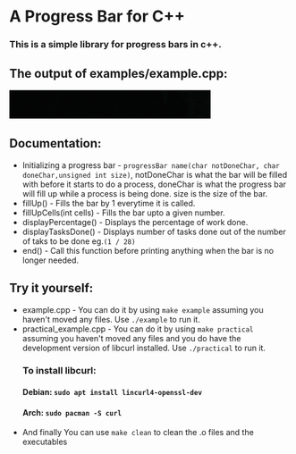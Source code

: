 # A Progress Bar for C++

### This is a simple library for progress bars in c++.

## The output of examples/example.cpp:
![](gifs/example.gif)

## Documentation:

- Initializing a progress bar - `progressBar name(char notDoneChar, char doneChar,unsigned int size)`, notDoneChar is what the bar will be filled with before it starts to do a process, doneChar is what the progress bar will fill up while a process is being done. size is the size of the     bar.
- fillUp() - Fills the bar by 1 everytime it is called.
- fillUpCells(int cells) - Fills the bar upto a given number.
- displayPercentage() - Displays the percentage of work done.
- displayTasksDone() - Displays number of tasks done out of the number of taks to be done eg.`(1 / 28)`
- end() - Call this function before printing anything when the bar is no longer needed.

## Try it yourself:
- example.cpp - You can do it by using `make example` assuming you haven't moved any files. Use `./example` to run it.
- practical_example.cpp - You can do it by using `make practical` assuming you haven't moved any files and you do have the development version of libcurl installed.   Use `./practical` to run it.
  ### To install libcurl:
    #### Debian: `sudo apt install lincurl4-openssl-dev`
    #### Arch: `sudo pacman -S curl`
- And finally You can use `make clean` to clean the .o files and the executables 
